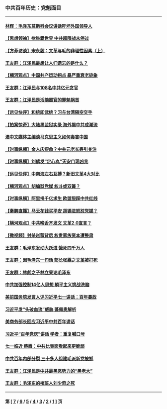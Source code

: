 ### 中共百年历史：党魁面目
---
#### [林辉：毛泽东莫斯科会议讲话吓坏外国领导人](../../pages/nf1176107/n13917931.md?08180430) 
#### [【思想领袖】欲称霸世界 中共超限战未停过](../../pages/nf1176107/n13745142.md?08180430) 
#### [【方菲访谈】宋永毅：文革与毛的非理性因素（上）](../../pages/nf1176107/n13469956.md?08180430) 
#### [王友群：江泽民最想让人们遗忘的是什么？](../../pages/nf1176107/n13408949.md?08180430) 
#### [【横河观点】中国共产运动拐点 暴严重衰老迹象](../../pages/nf1176107/n13388333.md?08180430) 
#### [王友群：江泽民与108名中共亿元贪官](../../pages/nf1176107/n13352358.md?08180430) 
#### [王友群：江泽民是活摘器官的罪魁祸首](../../pages/nf1176107/n13336903.md?08180430) 
#### [【远见快评】和统即武统？习与台湾隔空交手](../../pages/nf1176107/n13297739.md?08180430) 
#### [【拍案惊奇】大陆黑监狱实录 海外揭中共成潮流](../../pages/nf1176107/n13288853.md?08180430) 
#### [澳中文媒体主编谈马克思主义如何毒害中国](../../pages/nf1176107/n13257387.md?08180430) 
#### [【时事纵横】金人庆短命？中共元老长寿引关注](../../pages/nf1176107/n13217934.md?08180430) 
#### [【时事纵横】刘鹤发“定心丸”天安门现凶兆](../../pages/nf1176107/n13215416.md?08180430) 
#### [【远见快评】中南海左右互搏？新旧文革4大对比](../../pages/nf1176107/n13214745.md?08180430) 
#### [【横河观点】胡编怼党媒 权斗或双簧？](../../pages/nf1176107/n13210864.md?08180430) 
#### [【时事纵横】阿里捐千亿求生 欧盟狠踩中共红线](../../pages/nf1176107/n13206431.md?08180430) 
#### [【秦鹏直播】马云花钱买平安 胡锡进怒怼党媒？](../../pages/nf1176107/n13206392.md?08180430) 
#### [【横河观点】中共喉舌齐发文 文革2.0宣言？](../../pages/nf1176107/n13201248.md?08180430) 
#### [【微视频】封杀赵薇背后 权贵家族资本遭整肃](../../pages/nf1176107/n13197798.md?08180430) 
#### [王友群：毛泽东发动大跃进 饿死四千万人](../../pages/nf1176107/n13177158.md?08180430) 
#### [王友群：因毛泽东一句话 部长张霖之文革被打死](../../pages/nf1176107/n13161711.md?08180430) 
#### [王友群：林彪之子林立果论毛泽东](../../pages/nf1176107/n13128622.md?08180430) 
#### [中共加强控制14亿人思想 躺平主义挑战洗脑](../../pages/nf1176107/n13094299.md?08180430) 
#### [美前国务院发言人评习近平七一讲话：百年暴政](../../pages/nf1176107/n13066986.md?08180430) 
#### [习近平发“头破血流”威胁 蓬佩奥解析](../../pages/nf1176107/n13063604.md?08180430) 
#### [美商务部长回应习近平中共百年讲话](../../pages/nf1176107/n13062903.md?08180430) 
#### [习近平“百年党庆”讲话 学者：重复喊口号](../../pages/nf1176107/n13061411.md?08180430) 
#### [七一临近 蔡霞：中共比表面看起来更脆弱](../../pages/nf1176107/n13056418.md?08180430) 
#### [中共百年内部分裂 三十多人组建毛派新党被抓](../../pages/nf1176107/n13044023.md?08180430) 
#### [王友群：江泽民是中共最黑恶势力的“黑老大”](../../pages/nf1176107/n13022180.md?08180430) 
#### [王友群：毛泽东的接班人刘少奇之死](../../pages/nf1176107/n12991772.md?08180430) 

---
#### 第 [ [7](./7.md?08180430) / [6](./6.md?08180430) / [5](./5.md?08180430) / [4](./4.md?08180430) / [3](./3.md?08180430) / [2](./2.md?08180430) / [1](./1.md?08180430) ] 页
